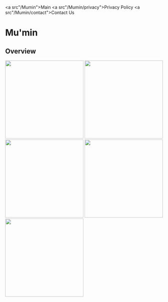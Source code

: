 <a src"/Mumin">Main</a>
<a src"/Mumin/privacy">Privacy Policy</a>
<a src"/Mumin/contact">Contact Us</a>

# Mu'min

## Overview
<p float="left">

<img src="https://user-images.githubusercontent.com/15897883/118876468-46229a00-b8bb-11eb-9038-b66ea779bd48.jpg" width="250">
<img src="https://user-images.githubusercontent.com/15897883/118876475-4884f400-b8bb-11eb-93d9-ee2a25ac98c1.jpg" width="250">
<img src="https://user-images.githubusercontent.com/15897883/118876482-4ae74e00-b8bb-11eb-91fd-ef1e30dc0853.jpg" width="250">
<img src="https://user-images.githubusercontent.com/15897883/118876493-4cb11180-b8bb-11eb-89ad-bae0e0d77be7.jpg" width="250">
<img src="https://user-images.githubusercontent.com/15897883/118876499-4e7ad500-b8bb-11eb-92d0-1b545aa73941.jpg" width="250">

</p>
